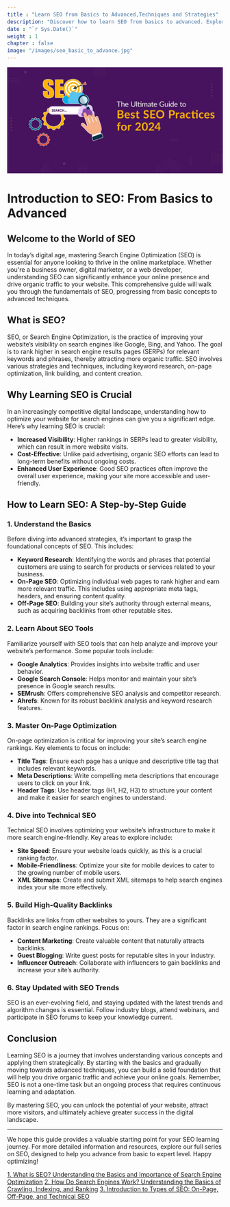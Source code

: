 ```yaml
---
title : "Learn SEO from Basics to Advanced,Techniques and Strategies"
description: "Discover how to learn SEO from basics to advanced. Explore SEO learning strategies, techniques, and tools to master how to learn SEO effectivel"
date : "`r Sys.Date()`"
weight : 1
chapter : false
image: "/images/seo_basic_to_advance.jpg"
---
```

![seo_basic_to_advance](/images/seo_basic_to_advance.jpg)

# Introduction to SEO: From Basics to Advanced

## Welcome to the World of SEO

In today’s digital age, mastering Search Engine Optimization (SEO) is essential for anyone looking to thrive in the online marketplace. Whether you're a business owner, digital marketer, or a web developer, understanding SEO can significantly enhance your online presence and drive organic traffic to your website. This comprehensive guide will walk you through the fundamentals of SEO, progressing from basic concepts to advanced techniques.

## What is SEO?

SEO, or Search Engine Optimization, is the practice of improving your website’s visibility on search engines like Google, Bing, and Yahoo. The goal is to rank higher in search engine results pages (SERPs) for relevant keywords and phrases, thereby attracting more organic traffic. SEO involves various strategies and techniques, including keyword research, on-page optimization, link building, and content creation.

## Why Learning SEO is Crucial

In an increasingly competitive digital landscape, understanding how to optimize your website for search engines can give you a significant edge. Here’s why learning SEO is crucial:

- **Increased Visibility**: Higher rankings in SERPs lead to greater visibility, which can result in more website visits.
- **Cost-Effective**: Unlike paid advertising, organic SEO efforts can lead to long-term benefits without ongoing costs.
- **Enhanced User Experience**: Good SEO practices often improve the overall user experience, making your site more accessible and user-friendly.

## How to Learn SEO: A Step-by-Step Guide

### 1. Understand the Basics

Before diving into advanced strategies, it’s important to grasp the foundational concepts of SEO. This includes:

- **Keyword Research**: Identifying the words and phrases that potential customers are using to search for products or services related to your business.
- **On-Page SEO**: Optimizing individual web pages to rank higher and earn more relevant traffic. This includes using appropriate meta tags, headers, and ensuring content quality.
- **Off-Page SEO**: Building your site’s authority through external means, such as acquiring backlinks from other reputable sites.

### 2. Learn About SEO Tools

Familiarize yourself with SEO tools that can help analyze and improve your website’s performance. Some popular tools include:

- **Google Analytics**: Provides insights into website traffic and user behavior.
- **Google Search Console**: Helps monitor and maintain your site’s presence in Google search results.
- **SEMrush**: Offers comprehensive SEO analysis and competitor research.
- **Ahrefs**: Known for its robust backlink analysis and keyword research features.

### 3. Master On-Page Optimization

On-page optimization is critical for improving your site’s search engine rankings. Key elements to focus on include:

- **Title Tags**: Ensure each page has a unique and descriptive title tag that includes relevant keywords.
- **Meta Descriptions**: Write compelling meta descriptions that encourage users to click on your link.
- **Header Tags**: Use header tags (H1, H2, H3) to structure your content and make it easier for search engines to understand.

### 4. Dive into Technical SEO

Technical SEO involves optimizing your website’s infrastructure to make it more search engine-friendly. Key areas to explore include:

- **Site Speed**: Ensure your website loads quickly, as this is a crucial ranking factor.
- **Mobile-Friendliness**: Optimize your site for mobile devices to cater to the growing number of mobile users.
- **XML Sitemaps**: Create and submit XML sitemaps to help search engines index your site more effectively.

### 5. Build High-Quality Backlinks

Backlinks are links from other websites to yours. They are a significant factor in search engine rankings. Focus on:

- **Content Marketing**: Create valuable content that naturally attracts backlinks.
- **Guest Blogging**: Write guest posts for reputable sites in your industry.
- **Influencer Outreach**: Collaborate with influencers to gain backlinks and increase your site’s authority.

### 6. Stay Updated with SEO Trends

SEO is an ever-evolving field, and staying updated with the latest trends and algorithm changes is essential. Follow industry blogs, attend webinars, and participate in SEO forums to keep your knowledge current.

## Conclusion

Learning SEO is a journey that involves understanding various concepts and applying them strategically. By starting with the basics and gradually moving towards advanced techniques, you can build a solid foundation that will help you drive organic traffic and achieve your online goals. Remember, SEO is not a one-time task but an ongoing process that requires continuous learning and adaptation.

By mastering SEO, you can unlock the potential of your website, attract more visitors, and ultimately achieve greater success in the digital landscape.

---

We hope this guide provides a valuable starting point for your SEO learning journey. For more detailed information and resources, explore our full series on SEO, designed to help you advance from basic to expert level. Happy optimizing!

[1. What is SEO? Understanding the Basics and Importance of Search Engine Optimization](Introduction-to-seo/what-is-seo/_index.md)
[2. How Do Search Engines Work? Understanding the Basics of Crawling, Indexing, and Ranking](Introduction-to-seo/on-page-off-page-technical-seo/_index.md)
[3. Introduction to Types of SEO: On-Page, Off-Page, and Technical SEO](Introduction-to-seo/how-do-search-engines-work/_index.md)
